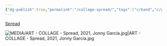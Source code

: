 ```yaml
---
{"dg-publish":true,"permalink":"/collage-spread/","tags":["c/hand","c/goo","c/colour-black","c/flat-background","c/flower","c/colour-blue","c/colour-white","collage/year-2021"],"created":"2024-06-28T12:56:47.000-04:00","updated":"2025-09-10T13:03:53.292-04:00"}
---
```



[Spread](https://www.instagram.com/p/CW9bZgPrer5/)

![MEDIA/ART - COLLAGE - Spread, 2021, Jonny Garcia.jpg|ART - COLLAGE - Spread, 2021, Jonny Garcia.jpg](/img/user/MEDIA/ART%20-%20COLLAGE%20-%20Spread,%202021,%20Jonny%20Garcia.jpg)